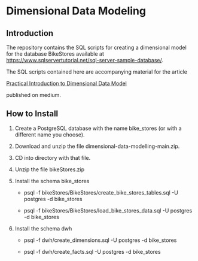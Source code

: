 # Dimensional Data Modeling
## Introduction
The repository contains the SQL scripts for creating a dimensional model for the database BikeStores available at https://www.sqlservertutorial.net/sql-server-sample-database/. 

The SQL scripts contained here are accompanying material for the article

[Practical Introduction to Dimensional Data Model](https://medium.com/@nuhad.shaabani/practical-introduction-to-dimensional-data-design-e3fadb7b6ac4)

published on medium.


## How to Install
1. Create a PostgreSQL database with the name bike_stores (or with a different name you choose).
2. Download and unzip the file dimensional-data-modelling-main.zip.
3. CD into directory with that file.
4. Unzip the file bikeStores.zip
5. Install the schema bike_stores
   
   - psql -f bikeStores/BikeStores/create_bike_stores_tables.sql -U postgres -d bike_stores
   
   - psql -f bikeStores/BikeStores/load_bike_stores_data.sql -U postgres -d bike_stores
   
7. Install the schema dwh
   
   - psql -f dwh/create_dimensions.sql -U postgres -d bike_stores
   
   - psql -f dwh/create_facts.sql -U postgres -d bike_stores
